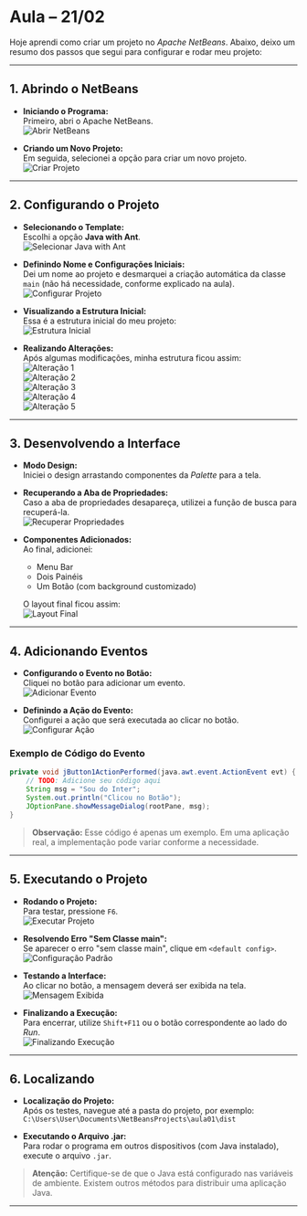 # Aula – 21/02

Hoje aprendi como criar um projeto no _Apache NetBeans_. Abaixo, deixo um resumo dos passos que segui para configurar e rodar meu projeto:

---

## 1. Abrindo o NetBeans

- **Iniciando o Programa:**  
  Primeiro, abri o Apache NetBeans.  
  ![Abrir NetBeans](Aula01/p1.png)

- **Criando um Novo Projeto:**  
  Em seguida, selecionei a opção para criar um novo projeto.  
  ![Criar Projeto](Aula01/p2.png)

---

## 2. Configurando o Projeto

- **Selecionando o Template:**  
  Escolhi a opção **Java with Ant**.  
  ![Selecionar Java with Ant](Aula01/p3.png)

- **Definindo Nome e Configurações Iniciais:**  
  Dei um nome ao projeto e desmarquei a criação automática da classe `main` (não há necessidade, conforme explicado na aula).  
  ![Configurar Projeto](Aula01/p4.png)

- **Visualizando a Estrutura Inicial:**  
  Essa é a estrutura inicial do meu projeto:  
  ![Estrutura Inicial](Aula01/p5.png)

- **Realizando Alterações:**  
  Após algumas modificações, minha estrutura ficou assim:  
  ![Alteração 1](Aula01/p6.png)  
  ![Alteração 2](Aula01/p7.png)  
  ![Alteração 3](Aula01/p8.png)  
  ![Alteração 4](Aula01/p9.png)  
  ![Alteração 5](Aula01/p10.png)

---

## 3. Desenvolvendo a Interface

- **Modo Design:**  
  Iniciei o design arrastando componentes da _Palette_ para a tela.

- **Recuperando a Aba de Propriedades:**  
  Caso a aba de propriedades desapareça, utilizei a função de busca para recuperá-la.  
  ![Recuperar Propriedades](Aula01/p11.png)

- **Componentes Adicionados:**  
  Ao final, adicionei:

  - Menu Bar
  - Dois Painéis
  - Um Botão (com background customizado)

  O layout final ficou assim:  
  ![Layout Final](Aula01/p12.png)

---

## 4. Adicionando Eventos

- **Configurando o Evento no Botão:**  
  Cliquei no botão para adicionar um evento.  
  ![Adicionar Evento](Aula01/p13.png)

- **Definindo a Ação do Evento:**  
  Configurei a ação que será executada ao clicar no botão.  
  ![Configurar Ação](Aula01/p14.png)

### Exemplo de Código do Evento

```java
private void jButton1ActionPerformed(java.awt.event.ActionEvent evt) {
    // TODO: Adicione seu código aqui
    String msg = "Sou do Inter";
    System.out.println("Clicou no Botão");
    JOptionPane.showMessageDialog(rootPane, msg);
}
```

> **Observação:** Esse código é apenas um exemplo. Em uma aplicação real, a implementação pode variar conforme a necessidade.

---

## 5. Executando o Projeto

- **Rodando o Projeto:**  
  Para testar, pressione `F6`.  
  ![Executar Projeto](Aula01/p15.png)

- **Resolvendo Erro "Sem Classe main":**  
  Se aparecer o erro "sem classe main", clique em `<default config>`.
  ![Configuração Padrão](Aula01/p16.png)

- **Testando a Interface:**  
  Ao clicar no botão, a mensagem deverá ser exibida na tela.  
  ![Mensagem Exibida](Aula01/p17.png)

- **Finalizando a Execução:**  
  Para encerrar, utilize `Shift+F11` ou o botão correspondente ao lado do _Run_.  
  ![Finalizando Execução](Aula01/p18.png)

---

## 6. Localizando

- **Localização do Projeto:**  
  Após os testes, navegue até a pasta do projeto, por exemplo:
  `C:\Users\User\Documents\NetBeansProjects\aula01\dist`

- **Executando o Arquivo .jar:**  
  Para rodar o programa em outros dispositivos (com Java instalado), execute o arquivo `.jar`.

> **Atenção:** Certifique-se de que o Java está configurado nas variáveis de ambiente. Existem outros métodos para distribuir uma aplicação Java.

---
